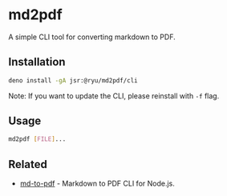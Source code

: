 # md2pdf

A simple CLI tool for converting markdown to PDF.

## Installation

```sh
deno install -gA jsr:@ryu/md2pdf/cli
```

Note: If you want to update the CLI, please reinstall with `-f` flag.

## Usage

```sh
md2pdf [FILE]...
```

## Related

- [md-to-pdf](https://github.com/simonhaenisch/md-to-pdf) - Markdown to PDF CLI
  for Node.js.
